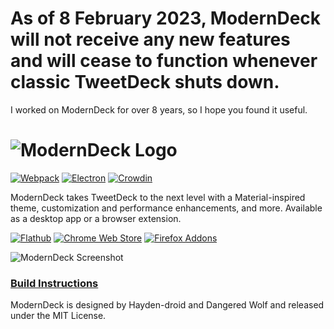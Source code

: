 As of 8 February 2023, ModernDeck will not receive any new features and will cease to function whenever classic TweetDeck shuts down.
===
I worked on ModernDeck for over 8 years, so I hope you found it useful.

# ![ModernDeck Logo](https://github.com/hayden-droid/ModernDeck/raw/master/docs/img/ReadmeLogo.png)

[![Webpack](https://github.com/hayden-droid/ModernDeck/actions/workflows/webpack.yml/badge.svg)](https://github.com/hayden-droid/ModernDeck/actions/workflows/webpack.yml)
[![Electron](https://github.com/hayden-droid/ModernDeck/actions/workflows/electron.yml/badge.svg)](https://github.com/hayden-droid/ModernDeck/actions/workflows/electron.yml)
[![Crowdin](https://badges.crowdin.net/tweetdeck/localized.svg)](https://translate.moderndeck.app/project/tweetdeck)

ModernDeck takes TweetDeck to the next level with a Material-inspired theme, customization and performance enhancements, and more. Available as a desktop app or a browser extension.

[![Flathub](https://github.com/hayden-droid/ModernDeck/raw/master/docs/img/Flathub.png)](https://flathub.org/apps/details/com.dangeredwolf.ModernDeck) [![Chrome Web Store](https://github.com/hayden-droid/ModernDeck/blob/master/docs/img/ChromeWebStore.png)](https://chrome.google.com/webstore/detail/moderndeck-twitter-client/pbpfgdgddpnbjcbpofmdanfbbigocklj) [![Firefox Addons](https://github.com/hayden-droid/ModernDeck/raw/master/docs/img/FirefoxAddon.png)](https://addons.mozilla.org/en-US/firefox/addon/moderndeck/)

![ModernDeck Screenshot](https://raw.githubusercontent.com/hayden-droid/ModernDeck/master/docs/img/ReadmeScreenshot.png)

### [Build Instructions](https://github.com/hayden-droid/ModernDeck/wiki/Building-ModernDeck)

ModernDeck is designed by Hayden-droid and Dangered Wolf and released under the MIT License.
